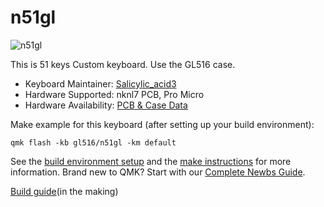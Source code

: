 # n51gl

![n51gl](https://cdn-ak.f.st-hatena.com/images/fotolife/S/Salicylic_acid3/20210911/20210911015705.png)

This is 51 keys Custom keyboard.
Use the GL516 case.

* Keyboard Maintainer: [Salicylic_acid3](https://github.com/Salicylic-acid3)
* Hardware Supported: nknl7 PCB, Pro Micro
* Hardware Availability: [PCB & Case Data](https://github.com/Salicylic-acid3/GL516_Exemple)

Make example for this keyboard (after setting up your build environment):

    qmk flash -kb gl516/n51gl -km default

See the [build environment setup](https://docs.qmk.fm/#/getting_started_build_tools) and the [make instructions](https://docs.qmk.fm/#/getting_started_make_guide) for more information. Brand new to QMK? Start with our [Complete Newbs Guide](https://docs.qmk.fm/#/newbs).

[Build guide](https://salicylic-acid3.hatenablog.com/entry/gl516-build-guide)(in the making)
